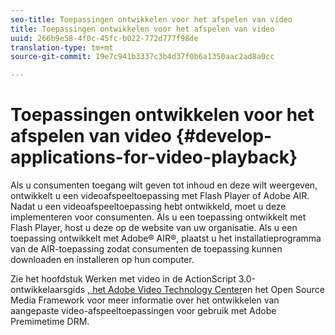 ```yaml
---
seo-title: Toepassingen ontwikkelen voor het afspelen van video
title: Toepassingen ontwikkelen voor het afspelen van video
uuid: 266b9e58-4f0c-45fc-b022-772d777f98de
translation-type: tm+mt
source-git-commit: 19e7c941b3337c3b4d37f0b6a1350aac2ad8a0cc

---
```



# Toepassingen ontwikkelen voor het afspelen van video {#develop-applications-for-video-playback}

Als u consumenten toegang wilt geven tot inhoud en deze wilt weergeven, ontwikkelt u een videoafspeeltoepassing met Flash Player of Adobe AIR. Nadat u een videoafspeeltoepassing hebt ontwikkeld, moet u deze implementeren voor consumenten. Als u een toepassing ontwikkelt met Flash Player, host u deze op de website van uw organisatie. Als u een toepassing ontwikkelt met Adobe® AIR®, plaatst u het installatieprogramma van de AIR-toepassing zodat consumenten de toepassing kunnen downloaden en installeren op hun computer.

Zie het hoofdstuk Werken met video in de ActionScript 3.0-ontwikkelaarsgids [, het Adobe Video Technology Center](https://help.adobe.com/en_US/as3/dev/WS9936fa0d5984e93b3f4f38ec1272a447844-8000.html)[](https://www.adobe.com/devnet/video/)en het Open Source Media Framework voor meer informatie over het ontwikkelen van aangepaste video-afspeeltoepassingen voor gebruik met Adobe Premimetime DRM.